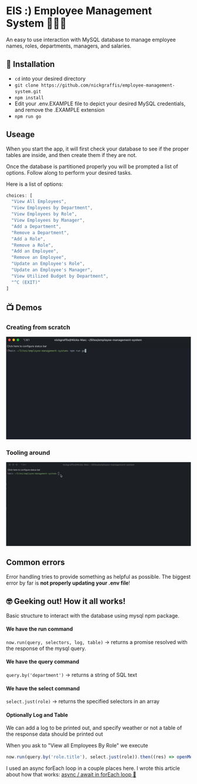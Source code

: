 # EIS :) Employee Management System 👻👻👻
An easy to use interaction with MySQL database to manage employee names, roles, departments, managers, and salaries.

## 🚀 Installation
* `cd` into your desired directory
* `git clone https://github.com/nickgraffis/employee-management-system.git`
* `npm install`
* Edit your .env.EXAMPLE file to depict your desired MySQL credentials, and remove the .EXAMPLE extension
* `npm run go`

## Useage
When you start the app, it will first check your database to see if the proper tables are inside, and then create them if they are not.

Once the database is partitioned properly you will be prompted a list of options. Follow along to perform your desired tasks.

Here is a list of options:

```javascript
choices: [
  "View All Employees",
  "View Employees by Department",
  "View Employees by Role",
  "View Employees by Manager",
  "Add a Department",
  "Remove a Department",
  "Add a Role",
  "Remove a Role",
  "Add an Employee",
  "Remove an Employee",
  "Update an Employee's Role",
  "Update an Employee's Manager",
  "View Utilized Budget by Department",
  "^C (EXIT)"
]
```

## 📺 Demos

### Creating from scratch
<img src="assets/demo_from_start.gif" />

### Tooling around
<img src="assets/demo_from_seeds.gif" />

## Common errors
Error handling tries to provide something as helpful as possible. The biggest error by far is <strong> not properly updating your .env file</strong>!

## 🤓 Geeking out! How it all works!
Basic structure to interact with the database using mysql npm package.
#### We have the run command
`now.run(query, selectors, log, table)` -> returns a promise resolved with the response of the mysql query.

#### We have the query command
`query.by('department')` -> returns a string of SQL text

#### We have the select command
`select.just(role)` -> returns the specified selectors in an array

#### Optionally Log and Table
We can add a log to be printed out, and specify weather or not a table of the response data should be printed out

When you ask to "View all Employees By Role" we execute
```javascript
now.run(query.by('role.title'), select.just(role)).then((res) => openMenu())
```
I used an async forEach loop in a couple places here. I wrote this article about how that works: [async / await in forEach loop 🤯](https://nicholasgraffis.medium.com/async-await-in-foreach-loop-cb6e0aaadb34)
